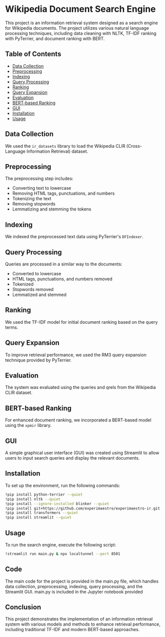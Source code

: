 # Wikipedia Document Search Engine

This project is an information retrieval system designed as a search engine for Wikipedia documents. The project utilizes various natural language processing techniques, including data cleaning with NLTK, TF-IDF ranking with PyTerrier, and document ranking with BERT.

## Table of Contents
- [Data Collection](#data-collection)
- [Preprocessing](#preprocessing)
- [Indexing](#indexing)
- [Query Processing](#query-processing)
- [Ranking](#ranking)
- [Query Expansion](#query-expansion)
- [Evaluation](#evaluation)
- [BERT-based Ranking](#bert-based-ranking)
- [GUI](#gui)
- [Installation](#installation)
- [Usage](#usage)

## Data Collection
We used the `ir_datasets` library to load the Wikipedia CLIR (Cross-Language Information Retrieval) dataset.

## Preprocessing
The preprocessing step includes:
- Converting text to lowercase
- Removing HTML tags, punctuations, and numbers
- Tokenizing the text
- Removing stopwords
- Lemmatizing and stemming the tokens

## Indexing
We indexed the preprocessed text data using PyTerrier's `DFIndexer`.

## Query Processing
Queries are processed in a similar way to the documents:
- Converted to lowercase
- HTML tags, punctuations, and numbers removed
- Tokenized
- Stopwords removed
- Lemmatized and stemmed

## Ranking
We used the TF-IDF model for initial document ranking based on the query terms.

## Query Expansion
To improve retrieval performance, we used the RM3 query expansion technique provided by PyTerrier.

## Evaluation
The system was evaluated using the queries and qrels from the Wikipedia CLIR dataset.

## BERT-based Ranking
For enhanced document ranking, we incorporated a BERT-based model using the `xpmir` library.

## GUI
A simple graphical user interface (GUI) was created using Streamlit to allow users to input search queries and display the relevant documents.

## Installation
To set up the environment, run the following commands:

```bash
!pip install python-terrier --quiet
!pip install nltk --quiet
!pip install --ignore-installed blinker --quiet
!pip install git+https://github.com/experimaestro/experimaestro-ir.git --quiet
!pip install transformers --quiet
!pip install streamlit --quiet
```

## Usage
To run the search engine, execute the following script:
```bash
!streamlit run main.py & npx localtunnel --port 8501
```

## Code

The main code for the project is provided in the main.py file, which handles data collection, preprocessing, indexing, query processing, and the Streamlit GUI.
main.py is included in the Jupyter notebook provided

## Conclusion
This project demonstrates the implementation of an information retrieval system with various models and methods to enhance retrieval performance, including traditional TF-IDF and modern BERT-based approaches.

